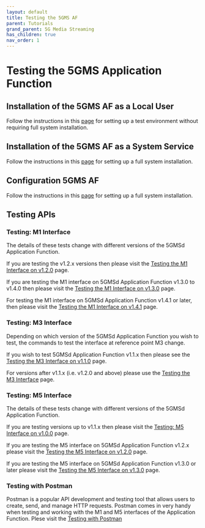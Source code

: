 ```yaml
---
layout: default
title: Testing the 5GMS AF
parent: Tutorials
grand_parent: 5G Media Streaming
has_children: true
nav_order: 1
---
```


# Testing the 5GMS Application Function

## Installation of the 5GMS AF as a Local User

Follow the instructions in this [page](./application-function/installation-local-user-5GMSAF.html) for setting up a test environment without
requiring full
system installation.

## Installation of the 5GMS AF as a System Service

Follow the instructions in this [page](./application-function/installation-system-service-5GMSAF.html) for setting up a full system
installation.

## Configuration 5GMS AF

Follow the instructions in this [page](./application-function/configuration-5GMSAF.html) for setting up a full system installation.

## Testing APIs

### Testing: M1 Interface

The details of these tests change with different versions of the 5GMSd Application Function.

If you are testing the v1.2.x versions then please visit the [Testing the M1 Interface on v1.2.0](./application-function/testing-m1-v120.html)
page.

If you are testing the M1 interface on 5GMSd Application Function v1.3.0 to v1.4.0 then please visit the
[Testing the M1 Interface on v1.3.0](./application-function/testing-m1-v130.html) page.

For testing the M1 interface on 5GMSd Application Function v1.4.1 or later, then please visit the
[Testing the M1 Interface on v1.4.1](./application-function/testing-m1-v141.html) page.

### Testing: M3 Interface

Depending on which version of the 5GMSd Application Function you wish to test, the commands to test the interface at
reference point M3 change.

If you wish to test 5GMSd Application Function v1.1.x then please see
the [Testing the M3 Interface on v1.1.0](./application-function/testing-m3-v110.html) page.

For versions after v1.1.x (i.e. v1.2.0 and above) please use the [Testing the M3 Interface](./application-function/testing-m3-v120.html) page.

### Testing: M5 Interface

The details of these tests change with different versions of the 5GMSd Application Function.

If you are testing versions up to v1.1.x then please visit the [Testing: M5 Interface on v1.0.0](./application-function/testing-m5-v100.html)
page.

If you are testing the M5 interface on 5GMSd Application Function v1.2.x please visit the
[Testing the M5 Interface on v1.2.0](./application-function/testing-m5-v120.html) page.

If you are testing the M5 interface on 5GMSd Application Function v1.3.0 or later please visit the
[Testing the M5 Interface on v1.3.0](./application-function/testing-m5-v130.html) page.

### Testing with Postman

Postman is a popular API development and testing tool that allows users to create, send, and manage HTTP requests.
Postman comes in very handy when testing and working with the M1 and M5 interfaces of the Application Function. Plese
visit the [Testing with Postman](./application-function/testing-postman.html)
